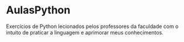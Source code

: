 # AulasPython
Exercícios de Python lecionados pelos professores da faculdade com o intuito de praticar a linguagem e aprimorar meus conhecimentos.
